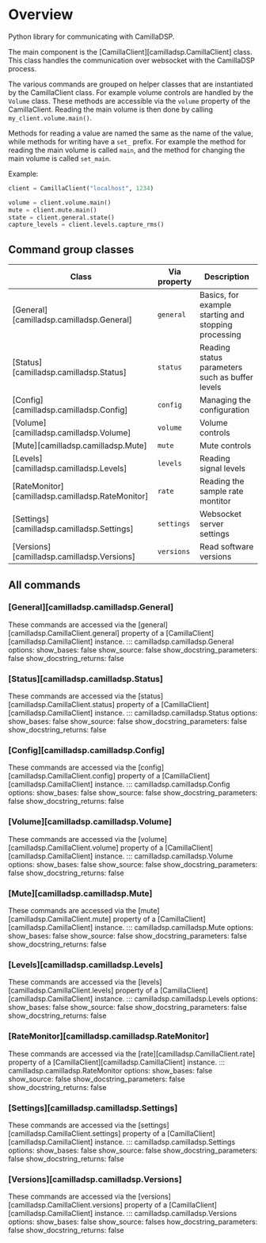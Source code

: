 # Overview

Python library for communicating with CamillaDSP.

The main component is the [CamillaClient][camilladsp.CamillaClient] class.
This class handles the communication over websocket with the CamillaDSP process.

The various commands are grouped on helper classes that are instantiated
by the CamillaClient class.
For example volume controls are handled by the `Volume` class.
These methods are accessible via the `volume` property of the CamillaClient.
Reading the main volume is then done by calling `my_client.volume.main()`.

Methods for reading a value are named the same as the name of the value,
while methods for writing have a `set_` prefix.
For example the method for reading the main volume is called `main`,
and the method for changing the main volume is called `set_main`.

Example:
```py
client = CamillaClient("localhost", 1234)

volume = client.volume.main()
mute = client.mute.main()
state = client.general.state()
capture_levels = client.levels.capture_rms()
```

## Command group classes
|      Class   | Via property | Description |
|--------------|----------|-------------|
| [General][camilladsp.camilladsp.General] | `general` | Basics, for example starting and stopping processing |
| [Status][camilladsp.camilladsp.Status] | `status` | Reading status parameters such as buffer levels |
| [Config][camilladsp.camilladsp.Config] | `config` | Managing the configuration |
| [Volume][camilladsp.camilladsp.Volume] | `volume` | Volume controls |
| [Mute][camilladsp.camilladsp.Mute] | `mute` | Mute controls |
| [Levels][camilladsp.camilladsp.Levels] | `levels` | Reading signal levels |
| [RateMonitor][camilladsp.camilladsp.RateMonitor] | `rate` | Reading the sample rate montitor |
| [Settings][camilladsp.camilladsp.Settings] | `settings` | Websocket server settings |
| [Versions][camilladsp.camilladsp.Versions] | `versions` | Read software versions |

## All commands

### [General][camilladsp.camilladsp.General]
These commands are accessed via the [general][camilladsp.CamillaClient.general]
property of a [CamillaClient][camilladsp.CamillaClient] instance.
::: camilladsp.camilladsp.General
    options:
      show_bases: false
      show_source: false
      show_docstring_parameters: false
      show_docstring_returns: false

### [Status][camilladsp.camilladsp.Status]
These commands are accessed via the [status][camilladsp.CamillaClient.status]
property of a [CamillaClient][camilladsp.CamillaClient] instance.
::: camilladsp.camilladsp.Status
    options:
      show_bases: false
      show_source: false
      show_docstring_parameters: false
      show_docstring_returns: false

### [Config][camilladsp.camilladsp.Config]
These commands are accessed via the [config][camilladsp.CamillaClient.config]
property of a [CamillaClient][camilladsp.CamillaClient] instance.
::: camilladsp.camilladsp.Config
    options:
      show_bases: false
      show_source: false
      show_docstring_parameters: false
      show_docstring_returns: false

### [Volume][camilladsp.camilladsp.Volume]
These commands are accessed via the [volume][camilladsp.CamillaClient.volume]
property of a [CamillaClient][camilladsp.CamillaClient] instance.
::: camilladsp.camilladsp.Volume
    options:
      show_bases: false
      show_source: false
      show_docstring_parameters: false
      show_docstring_returns: false

### [Mute][camilladsp.camilladsp.Mute]
These commands are accessed via the [mute][camilladsp.CamillaClient.mute]
property of a [CamillaClient][camilladsp.CamillaClient] instance.
::: camilladsp.camilladsp.Mute
    options:
      show_bases: false
      show_source: false
      show_docstring_parameters: false
      show_docstring_returns: false

### [Levels][camilladsp.camilladsp.Levels]
These commands are accessed via the [levels][camilladsp.CamillaClient.levels]
property of a [CamillaClient][camilladsp.CamillaClient] instance.
::: camilladsp.camilladsp.Levels
    options:
      show_bases: false
      show_source: false
      show_docstring_parameters: false
      show_docstring_returns: false

### [RateMonitor][camilladsp.camilladsp.RateMonitor]
These commands are accessed via the [rate][camilladsp.CamillaClient.rate]
property of a [CamillaClient][camilladsp.CamillaClient] instance.
::: camilladsp.camilladsp.RateMonitor
    options:
      show_bases: false
      show_source: false
      show_docstring_parameters: false
      show_docstring_returns: false

### [Settings][camilladsp.camilladsp.Settings]
These commands are accessed via the [settings][camilladsp.CamillaClient.settings]
property of a [CamillaClient][camilladsp.CamillaClient] instance.
::: camilladsp.camilladsp.Settings
    options:
      show_bases: false
      show_source: false
      show_docstring_parameters: false
      show_docstring_returns: false

### [Versions][camilladsp.camilladsp.Versions]
These commands are accessed via the [versions][camilladsp.CamillaClient.versions]
property of a [CamillaClient][camilladsp.CamillaClient] instance.
::: camilladsp.camilladsp.Versions
    options:
      show_bases: false
      show_source: falses
      how_docstring_parameters: false
      show_docstring_returns: false